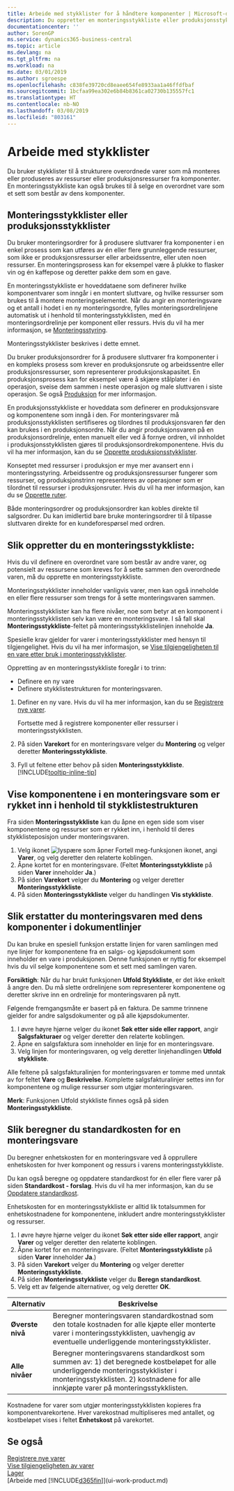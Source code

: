 ```yaml
---
title: Arbeide med stykklister for å håndtere komponenter | Microsoft-dokumentasjon
description: Du oppretter en monteringsstykkliste eller produksjonsstykkliste for å spesifisere komponenter eller ressurser som kreves for å sette sammen varen som stykklisten representerer.
documentationcenter: ''
author: SorenGP
ms.service: dynamics365-business-central
ms.topic: article
ms.devlang: na
ms.tgt_pltfrm: na
ms.workload: na
ms.date: 03/01/2019
ms.author: sgroespe
ms.openlocfilehash: c838fe39720cd8eaee654fe8933aa1a46ffdfbaf
ms.sourcegitcommit: 1bcfaa99ea302e6b84b8361ca02730b135557fc1
ms.translationtype: HT
ms.contentlocale: nb-NO
ms.lasthandoff: 03/08/2019
ms.locfileid: "803161"
---
```

# <a name="work-with-bills-of-material"></a>Arbeide med stykklister
Du bruker stykklister til å strukturere overordnede varer som må monteres eller produseres av ressurser eller produksjonsressurser fra komponenter. En monteringsstykkliste kan også brukes til å selge en overordnet vare som et sett som består av dens komponenter.

## <a name="assembly-boms-or-production-boms"></a>Monteringsstykklister eller produksjonsstykklister
Du bruker monteringsordrer for å produsere sluttvarer fra komponenter i en enkel prosess som kan utføres av én eller flere grunnleggende ressurser, som ikke er produksjonsressurser eller arbeidssentre, eller uten noen ressurser. En monteringsprosess kan for eksempel være å plukke to flasker vin og én kaffepose og deretter pakke dem som en gave.  

En monteringsstykkliste er hoveddataene som definerer hvilke komponentvarer som inngår i en montert sluttvare, og hvilke ressurser som brukes til å montere monteringselementet. Når du angir en monteringsvare og et antall i hodet i en ny monteringsordre, fylles monteringsordrelinjene automatisk ut i henhold til monteringsstykklisten, med én monteringsordrelinje per komponent eller ressurs. Hvis du vil ha mer informasjon, se [Monteringsstyring](assembly-assemble-items.md).

Monteringsstykklister beskrives i dette emnet.

Du bruker produksjonsordrer for å produsere sluttvarer fra komponenter i en kompleks prosess som krever en produksjonsrute og arbeidssentre eller produksjonsressurser, som representerer produksjonskapasitet. En produksjonsprosess kan for eksempel være å skjære stålplater i én operasjon, sveise dem sammen i neste operasjon og male sluttvaren i siste operasjon. Se også [Produksjon](production-manage-manufacturing.md) for mer informasjon.  

En produksjonsstykkliste er hoveddata som definerer en produksjonsvare og komponentene som inngå i den. For monteringsvarer må produksjonsstykklisten sertifiseres og tilordnes til produksjonsvaren før den kan brukes i en produksjonsordre. Når du angir produksjonsvaren på en produksjonsordrelinje, enten manuelt eller ved å fornye ordren, vil innholdet i produksjonsstykklisten gjøres til produksjonsordrekomponentene. Hvis du vil ha mer informasjon, kan du se [Opprette produksjonsstykklister](production-how-to-create-production-boms.md).  

Konseptet med ressurser i produksjon er mye mer avansert enn i monteringsstyring. Arbeidssentre og produksjonsressurser fungerer som ressurser, og produksjonstrinn representeres av operasjoner som er tilordnet til ressurser i produksjonsruter. Hvis du vil ha mer informasjon, kan du se [Opprette ruter](production-how-to-create-routings.md).

Både monteringsordrer og produksjonsordrer kan kobles direkte til salgsordrer. Du kan imidlertid bare bruke monteringsordrer til å tilpasse sluttvaren direkte for en kundeforespørsel med ordren.

## <a name="to-create-an-assembly-bom"></a>Slik oppretter du en monteringsstykkliste:
Hvis du vil definere en overordnet vare som består av andre varer, og potensielt av ressursene som kreves for å sette sammen den overordnede varen, må du opprette en monteringsstykkliste.  

Monteringsstykklister inneholder vanligvis varer, men kan også inneholde en eller flere ressurser som trengs for å sette monteringsvaren sammen.

Monteringsstykklister kan ha flere nivåer, noe som betyr at en komponent i monteringsstykklisten selv kan være en monteringsvare. I så fall skal **Monteringsstykkliste**-feltet på monteringsstykklistelinjen inneholde **Ja**.

Spesielle krav gjelder for varer i monteringsstykklister med hensyn til tilgjengelighet. Hvis du vil ha mer informasjon, se [Vise tilgjengeligheten til en vare etter bruk i monteringsstykklister](inventory-how-availability-overview.md#to-view-the-availability-of-an-item-by-its-use-in-assembly-or-production-boms).

Oppretting av en monteringsstykkliste foregår i to trinn:
- Definere en ny vare
- Definere stykklistestrukturen for monteringsvaren.

1. Definer en ny vare. Hvis du vil ha mer informasjon, kan du se [Registrere nye varer](inventory-how-register-new-items.md).

    Fortsette med å registrere komponenter eller ressurser i monteringsstykklisten.  
2. På siden **Varekort** for en monteringsvare velger du **Montering** og velger deretter **Monteringsstykkliste**.
3. Fyll ut feltene etter behov på siden **Monteringsstykkliste**. [!INCLUDE[tooltip-inline-tip](includes/tooltip-inline-tip_md.md)]

## <a name="to-view-the-components-of-an-assembly-item-indented-according-to-the-bom-structure"></a>Vise komponentene i en monteringsvare som er rykket inn i henhold til stykklistestrukturen
Fra siden **Monteringsstykkliste** kan du åpne en egen side som viser komponentene og ressurser som er rykket inn, i henhold til deres stykklisteposisjon under monteringsvaren.

1. Velg ikonet ![lyspære som åpner Fortell meg-funksjonen](media/ui-search/search_small.png "Fortell hva du vil gjøre") ikonet, angi **Varer**, og velg deretter den relaterte koblingen.
2. Åpne kortet for en monteringsvare. (Feltet **Monteringsstykkliste** på siden **Varer** inneholder **Ja**.)
3. På siden **Varekort** velger du **Montering** og velger deretter **Monteringsstykkliste**.
4. På siden **Monteringsstykkliste** velger du handlingen **Vis stykkliste**.

## <a name="to-replace-the-assembly-item-with-its-components-on-document-lines"></a>Slik erstatter du monteringsvaren med dens komponenter i dokumentlinjer
Du kan bruke en spesiell funksjon erstatte linjen for varen samlingen med nye linjer for komponentene fra en salgs- og kjøpsdokument som inneholder en vare i produksjonen. Denne funksjonen er nyttig for eksempel hvis du vil selge komponentene som et sett med samlingen varen.

**Forsiktigh**: Når du har brukt funksjonen **Utfold Stykkliste**, er det ikke enkelt å angre den. Du må slette ordrelinjene som representerer komponentene og deretter skrive inn en ordrelinje for monteringsvaren på nytt.

Følgende fremgangsmåte er basert på en faktura. De samme trinnene gjelder for andre salgsdokumenter og på alle kjøpsdokumenter.

1. I øvre høyre hjørne velger du ikonet **Søk etter side eller rapport**, angir **Salgsfakturaer** og velger deretter den relaterte koblingen.
2. Åpne en salgsfaktura som inneholder en linje for en monteringsvare.
3. Velg linjen for monteringsvaren, og velg deretter linjehandlingen **Utfold stykkliste**.

Alle feltene på salgsfakturalinjen for monteringsvaren er tomme med unntak av for feltet **Vare** og **Beskrivelse**. Komplette salgsfakturalinjer settes inn for komponentene og mulige ressurser som utgjør monteringsvaren.

**Merk**: Funksjonen Utfold stykkliste finnes også på siden **Monteringsstykkliste**.

## <a name="to-calculate-the-standard-cost-of-an-assembly-item"></a>Slik beregner du standardkosten for en monteringsvare
Du beregner enhetskosten for en monteringsvare ved å opprullere enhetskosten for hver komponent og ressurs i varens monteringsstykkliste.

Du kan også beregne og oppdatere standardkost for én eller flere varer på siden **Standardkost - forslag**. Hvis du vil ha mer informasjon, kan du se [Oppdatere standardkost](finance-how-to-update-standard-costs.md).  

Enhetskosten for en monteringsstykkliste er alltid lik totalsummen for enhetskostnadene for komponentene, inkludert andre monteringsstykklister og ressurser.

1. I øvre høyre hjørne velger du ikonet **Søk etter side eller rapport**, angir **Varer** og velger deretter den relaterte koblingen.
2. Åpne kortet for en monteringsvare. (Feltet **Monteringsstykkliste** på siden **Varer** inneholder **Ja**.)
3. På siden **Varekort** velger du **Montering** og velger deretter **Monteringsstykkliste**.
4. På siden **Monteringsstykkliste** velger du **Beregn standardkost**.
5. Velg ett av følgende alternativer, og velg deretter **OK**.

|Alternativ |Beskrivelse |
|-------|------------|
|**Øverste nivå**|Beregner monteringsvaren standardkostnad som den totale kostnaden for alle kjøpte eller monterte varer i monteringsstykklisten, uavhengig av eventuelle underliggende monteringsstykklister.|
|**Alle nivåer**|Beregner monteringsvarens standardkost som summen av: 1) det beregnede kostbeløpet for alle underliggende monteringsstykklister i monteringsstykklisten. 2) kostnadene for alle innkjøpte varer på monteringsstykklisten.|



Kostnadene for varer som utgjør monteringsstykklisten kopieres fra komponentvarekortene. Hver varekostnad multipliseres med antallet, og kostbeløpet vises i feltet **Enhetskost** på varekortet.

## <a name="see-also"></a>Se også
[Registrere nye varer](inventory-how-register-new-items.md)  
[Vise tilgjengeligheten av varer](inventory-how-availability-overview.md)     
[Lager](inventory-manage-inventory.md)  
[Arbeide med [!INCLUDE[d365fin](includes/d365fin_md.md)]](ui-work-product.md)
